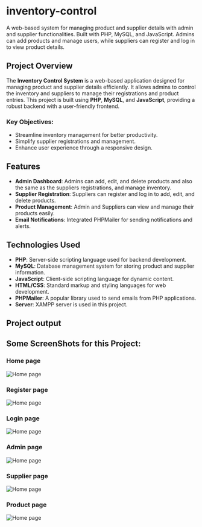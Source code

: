 # inventory-control
A web-based system for managing product and supplier details with admin and supplier functionalities. Built with PHP, MySQL, and JavaScript. Admins can add products and manage users, while suppliers can register and log in to view product details.


## Project Overview
The **Inventory Control System** is a web-based application designed for managing product and supplier details efficiently. It allows admins to control the inventory and suppliers to manage their registrations and product entries. This project is built using **PHP**, **MySQL**, and **JavaScript**, providing a robust backend with a user-friendly frontend.

### Key Objectives:
- Streamline inventory management for better productivity.
- Simplify supplier registrations and management.
- Enhance user experience through a responsive design.

## Features
- **Admin Dashboard**: Admins can add, edit, and delete products and also the same as the  suppliers registrations, and manage inventory.
- **Supplier Registration**: Suppliers can register and log in to add, edit, and delete products.
- **Product Management**: Admin and Suppliers can view and manage their products easily.
- **Email Notifications**: Integrated PHPMailer for sending notifications and alerts.

## Technologies Used
- **PHP**: Server-side scripting language used for backend development.
- **MySQL**: Database management system for storing product and supplier information.
- **JavaScript**: Client-side scripting language for dynamic content.
- **HTML/CSS**: Standard markup and styling languages for web development.
- **PHPMailer**: A popular library used to send emails from PHP applications.
-  **Server**: XAMPP server is used in this project.

## Project output
## Some ScreenShots for this Project:
### Home page
![Home page](https://drive.google.com/file/d/1_aIp-8wci3A7hd0LOID9GCkK0rJYjFgl/view?usp=drive_link) 

### Register page
![Home page](https://drive.google.com/file/d/19ycJx69cZxzLg1QD-htl1Hw9tIcxYTNw/view?usp=drive_link)  

### Login page
![Home page](https://drive.google.com/file/d/1_r0I5CPk4vLjArTBQe0Abdo39UaKmJOi/view?usp=drive_link) 

### Admin page
![Home page](https://drive.google.com/file/d/13iKPn3ZSkQ08sjW6FQOLjzMJpnFi5kjf/view?usp=sharing)

### Supplier page
![Home page](https://drive.google.com/file/d/1m3Cvcd3H9eS1ooAJJnOzLkqJkv92ZpJZ/view?usp=drive_link)  

### Product page
![Home page](https://drive.google.com/file/d/14wINTrVZZOeMD2idQrCcKU4yDXMXfiV2/view?usp=sharing)






